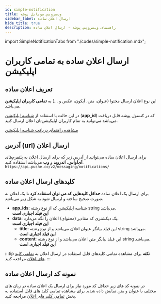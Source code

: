 ```yaml
---
id: simple-notification
title: وب‌سرویس موبایل پوشه
sidebar_label: ارسال اعلان ساده
hide_title: true
description: راهنمای وب‌سرویس پوشه - ارسال اعلان ساده
---
```


import SimpleNotificationTabs from "./codes/simple-notification.mdx";

# ارسال اعلان ساده به تمامی کاربران اپلیکیشن


## تعریف اعلان ساده

این نوع اعلان ارسال محتوا (عنوان، متن، آیکون، عکس و ...) به
**تمامی کاربران اپلیکیشن**
می‌باشد.

در این حالت با استفاده از [شناسه اپلیکیشن](/docs/mobile-webservice/get-app-id)
(**‍‍app_id**)
که در کنسول پوشه قابل دریافت می‌باشد می‌توانید به تمام کاربران اپلیکیشن‌تان اعلان ارسال کنید.

[مشاهده راهنمای دریافت شناسه اپلیکیشن](/docs/mobile-webservice/get-app-id)


## آدرس (url) ارسال اعلان

برای ارسال اعلان ساده می‌توانید از آدرس  زیر که برای ارسال اعلان به پلتفرم‌های
 **آی‌او‌اس**، **اندروید** و **وب** می‌باشد استفاده کنید.
```https://api.pushe.co/v2/messaging/notifications/```

## کلید‌های ارسال اعلان ساده

برای ارسال یک اعلان ساده **حداقل کلیدهایی که می توان استفاده کرد** تا یک اعلان به صورت صحیح ساخته و ارسال شود به شکل زیر می‌باشد.

- **app_ids**: شناسه اپلیکیشن که از نوع رشته string می‌باشد.    
    **این فیلد اجباری است**
- **data**: یک دیکشنری که مقادیر (محتوای) اعلان را نگه می‌دارد.    
    **این فیلد اجباری است**
    - **title**: این فیلد بیانگر عنوان اعلان می‌باشد و از نوع رشته string می‌باشد.    
        **این فیلد اجباری است**
    - **content**: این فیلد بیانگر متن اعلان می‌باشد و از نوع رشته string می‌باشد.    
        **این فیلد اجباری است**


:::tip **نکته**
برای مشاهده تمامی کلید‌های قابل استفاده در ارسال اعلان به [تمامی کلید های اعلان](/docs/mobile-webservice/notification-keys-list) مراجعه کنید.
:::


## نمونه کد ارسال اعلان ساده

در نمونه کد های زیر حداقل کد مورد نیاز برای ارسال یک اعلان ساده در زبان های مختلف با عنوان و متن نمایش داده شده.
برای مشاهده تمامی کلید های قابل استفاده به بخش [تمامی کلید های اعلان](/docs/mobile-webservice/notification-keys-list) مراجعه کنید.

<SimpleNotificationTabs />